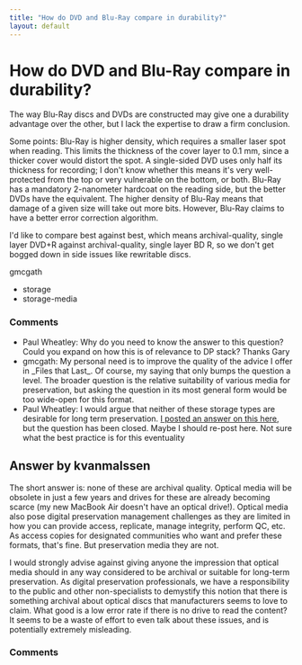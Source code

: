 ```yaml
---
title: "How do DVD and Blu-Ray compare in durability?"
layout: default
---
```

How do DVD and Blu-Ray compare in durability?
=====================
The way Blu-Ray discs and DVDs are constructed may give one a durability
advantage over the other, but I lack the expertise to draw a firm
conclusion.

Some points: Blu-Ray is higher density, which requires a smaller laser
spot when reading. This limits the thickness of the cover layer to 0.1
mm, since a thicker cover would distort the spot. A single-sided DVD
uses only half its thickness for recording; I don't know whether this
means it's very well-protected from the top or very vulnerable on the
bottom, or both. Blu-Ray has a mandatory 2-nanometer hardcoat on the
reading side, but the better DVDs have the equivalent. The higher
density of Blu-Ray means that damage of a given size will take out more
bits. However, Blu-Ray claims to have a better error correction
algorithm.

I'd like to compare best against best, which means archival-quality,
single layer DVD+R against archival-quality, single layer BD R, so we
don't get bogged down in side issues like rewritable discs.

gmcgath

<ul class="tags"><li class="tag">storage</li><li class="tag">storage-media</li></ul>

### Comments ###
* Paul Wheatley: Why do you need to know the answer to this question? Could you expand on
how this is of relevance to DP stack? Thanks Gary
* gmcgath: My personal need is to improve the quality of the advice I offer in
\_Files that Last\_. Of course, my saying that only bumps the question a
level. The broader question is the relative suitability of various media
for preservation, but asking the question in its most general form would
be too wide-open for this format.
* Paul Wheatley: I would argue that neither of these storage types are desirable for long
term preservation. [I posted an answer on this
here](http://digitalpreservation.stackexchange.com/questions/5/comparative-lifetimes-of-digital-media/46\#46),
but the question has been closed. Maybe I should re-post here. Not sure
what the best practice is for this eventuality


Answer by kvanmalssen
----------------
The short answer is: none of these are archival quality. Optical media
will be obsolete in just a few years and drives for these are already
becoming scarce (my new MacBook Air doesn't have an optical drive!).
Optical media also pose digital preservation management challenges as
they are limited in how you can provide access, replicate, manage
integrity, perform QC, etc. As access copies for designated communities
who want and prefer these formats, that's fine. But preservation media
they are not.

I would strongly advise against giving anyone the impression that
optical media should in any way considered to be archival or suitable
for long-term preservation. As digital preservation professionals, we
have a responsibility to the public and other non-specialists to
demystify this notion that there is something archival about optical
discs that manufacturers seems to love to claim. What good is a low
error rate if there is no drive to read the content? It seems to be a
waste of effort to even talk about these issues, and is potentially
extremely misleading.

### Comments ###


